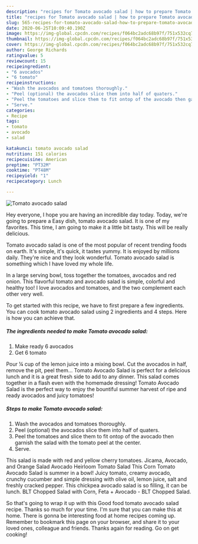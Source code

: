 ```yaml
---
description: "recipes for Tomato avocado salad | how to prepare Tomato avocado salad"
title: "recipes for Tomato avocado salad | how to prepare Tomato avocado salad"
slug: 565-recipes-for-tomato-avocado-salad-how-to-prepare-tomato-avocado-salad
date: 2020-06-25T10:09:40.190Z
image: https://img-global.cpcdn.com/recipes/f064bc2adc68b97f/751x532cq70/tomato-avocado-salad-recipe-main-photo.jpg
thumbnail: https://img-global.cpcdn.com/recipes/f064bc2adc68b97f/751x532cq70/tomato-avocado-salad-recipe-main-photo.jpg
cover: https://img-global.cpcdn.com/recipes/f064bc2adc68b97f/751x532cq70/tomato-avocado-salad-recipe-main-photo.jpg
author: George Richards
ratingvalue: 5
reviewcount: 15
recipeingredient:
- "6 avocados"
- "6 tomato"
recipeinstructions:
- "Wash the avocados and tomatoes thoroughly."
- "Peel (optional) the avocados slice them into half of quaters."
- "Peel the tomatoes and slice them to fit ontop of the avocado then garnish the salad with the tomato peel at the center."
- "Serve."
categories:
- Recipe
tags:
- tomato
- avocado
- salad

katakunci: tomato avocado salad 
nutrition: 151 calories
recipecuisine: American
preptime: "PT32M"
cooktime: "PT48M"
recipeyield: "1"
recipecategory: Lunch

---
```



![Tomato avocado salad](https://img-global.cpcdn.com/recipes/f064bc2adc68b97f/751x532cq70/tomato-avocado-salad-recipe-main-photo.jpg)

Hey everyone, I hope you are having an incredible day today. Today, we're going to prepare a Easy dish, tomato avocado salad. It is one of my favorites. This time, I am going to make it a little bit tasty. This will be really delicious.

Tomato avocado salad is one of the most popular of recent trending foods on earth. It's simple, it's quick, it tastes yummy. It is enjoyed by millions daily. They're nice and they look wonderful. Tomato avocado salad is something which I have loved my whole life.

In a large serving bowl, toss together the tomatoes, avocados and red onion. This flavorful tomato and avocado salad is simple, colorful and healthy too! I love avocados and tomatoes, and the two complement each other very well.


To get started with this recipe, we have to first prepare a few ingredients. You can cook tomato avocado salad using 2 ingredients and 4 steps. Here is how you can achieve that.

<!--inarticleads1-->

##### The ingredients needed to make Tomato avocado salad:

1. Make ready 6 avocados
1. Get 6 tomato


Pour ¼ cup of the lemon juice into a mixing bowl. Cut the avocados in half, remove the pit, peel them… Tomato Avocado Salad is perfect for a delicious lunch and it is a great fresh side to add to any dinner. This salad comes together in a flash even with the homemade dressing! Tomato Avocado Salad is the perfect way to enjoy the bountiful summer harvest of ripe and ready avocados and juicy tomatoes! 

<!--inarticleads2-->

##### Steps to make Tomato avocado salad:

1. Wash the avocados and tomatoes thoroughly.
1. Peel (optional) the avocados slice them into half of quaters.
1. Peel the tomatoes and slice them to fit ontop of the avocado then garnish the salad with the tomato peel at the center.
1. Serve.


This salad is made with red and yellow cherry tomatoes. Jicama, Avocado, and Orange Salad Avocado Heirloom Tomato Salad This Corn Tomato Avocado Salad is summer in a bowl! Juicy tomato, creamy avocado, crunchy cucumber and simple dressing with olive oil, lemon juice, salt and freshly cracked pepper. This chickpea avocado salad is so filling, it can be lunch. BLT Chopped Salad with Corn, Feta + Avocado - BLT Chopped Salad. 

So that's going to wrap it up with this Good food tomato avocado salad recipe. Thanks so much for your time. I'm sure that you can make this at home. There is gonna be interesting food at home recipes coming up. Remember to bookmark this page on your browser, and share it to your loved ones, colleague and friends. Thanks again for reading. Go on get cooking!
